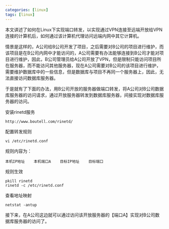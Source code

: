 ```yaml
---
categories: [linux]
tags: [linux]
---
```


本文讲述了如何在Linux下实现端口转发，以实现通过VPN连接至远端开放给VPN连接的计算机后，如何通过该计算机代理访问远端内网中其它计算机。

情景是这样的，A公司给B公司开发了项目，之后需要对B公司的项目进行维护，而该项目是在B公司内网中才能访问的，A公司需要有办法能够连接到B公司才能对项目进行维护，因此，B公司管理员给A公司开放了VPN，但是限制只能访问项目所在服务器，而不能访问其他服务器，现在A公司需要对B公司的该项目进行维护，需要维护数据库中的一些信息，但是数据库与项目不再同一个服务器上，因此，无法直接访问数据库服务器。

于是就有了下面的办法，用B公司开放的服务器做端口转发，将A公司对B公司数据库服务器的访问请求，通过开放服务器转发到数据库服务器，间接实现对数据库服务器的访问。

<!--more-->

安装rinetd服务

    http://www.boutell.com/rinetd/

配置转发规则

    vi /etc/rinetd.conf

规则内容为：

    本机IP地址    本机端口A    目标IP地址    目标端口

规则生效

    pkill rinetd
    rinetd -c /etc/rinetd.conf

查看地址映射

    netstat -antup

接下来，在A公司这边就可以通过访问该开放服务器的【端口A】实现对B公司数据库服务器的访问了。
